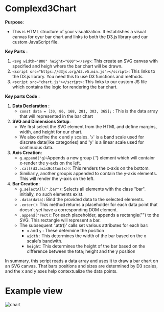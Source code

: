 # Complexd3Chart

**Purpose**:
- This is HTML structure of your visualization. It establishes a visual canvas for oyur bar chart and links to both the D3.js library and our custom JavaScript file.

**Key Parts** :
1. `<svg width="800" height="600"></svg>`: This  create an SVG canvas with specified and heigh where the bar chart will be drawn.
2. `<script src="https://d3js.org/d3.v5.min.js"></script>`: This links to the D3.js library. You need this to use D3 functions and methods.
3. `<script src="chart.js"></script>`: This links to our custom JS file which contains the logic for rendering the bar chart.

**Key parts Code** :
1. **Data Declaration** :
   - `const data = [30, 86, 168, 281, 303, 365];` : This is the data array that will represented in the bar chart
2. **SVG and Dimensions Setup**:
   - We first select the SVG element from the HTML and define margins, width, and height for our chart.
   - We also define the x and y scales. '`x`' is a band scale used for discrete data(like categories) and 'y' is a linear scale used for continuous data.
3. **Axis Creation**:
   - `g.append("g)`:Appends a new group ('<g>') element which will containr x-render the y-axis on the left.
   - `.call(d3.axisBottom(x))`: This renders the x-axis on the bottom.
   - Similiarly, another groupis appended to contain the y-axis elements. This will render the y-axis on the left.
4. **Bar Creation**:
   - `g.selectAll(".bar")`: Selects all elements with the class "bar". initially, no such elements exist.
   - `.data(data)`: Bind the provided data to the selected elements.
   - `.enter()`: This method returns a placeholder for each data point that doesn't yet have a corresponding DOM element.
   - `.append("rect)`: For each placeholder, appends a rectangle("<rect>") to the SVG. This rectangle will represent a bar.
   - The subsequent '.attr()' calls set various attributes for each bar:
      - `x` and `y` : These determine the position
      - `width` : This determines the width of the bar based on the x scale's bandwith.
      - `height`: This determines the height of the bar based on the difference between the tota; height and the y position
    
In summary, this script reads a data array and uses it to draw a bar chart on an SVG canvas. That bars positions and sizes are determined by D3 scales, and the x and y axes help contextualize the data points.
 
# Example view
![chart](https://github.com/rifqanzalbina/DifferentButSame/assets/124742008/5fc0bed0-69b8-4c1d-b421-304def428ffc)

